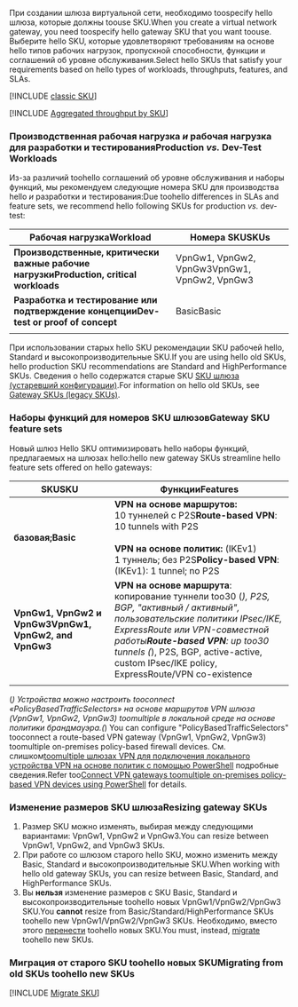 <span data-ttu-id="05563-101">При создании шлюза виртуальной сети, необходимо toospecify hello шлюза, которые должны toouse SKU.</span><span class="sxs-lookup"><span data-stu-id="05563-101">When you create a virtual network gateway, you need toospecify hello gateway SKU that you want toouse.</span></span> <span data-ttu-id="05563-102">Выберите hello SKU, которые удовлетворяют требованиям на основе hello типов рабочих нагрузок, пропускной способности, функции и соглашений об уровне обслуживания.</span><span class="sxs-lookup"><span data-stu-id="05563-102">Select hello SKUs that satisfy your requirements based on hello types of workloads, throughputs, features, and SLAs.</span></span>

[!INCLUDE [classic SKU](./vpn-gateway-classic-sku-support-include.md)]

[!INCLUDE [Aggregated throughput by SKU](./vpn-gateway-table-gwtype-aggtput-include.md)]

###  <span data-ttu-id="05563-103"><a name="workloads"></a>Производственная рабочая нагрузка *и* рабочая нагрузка для разработки и тестирования</span><span class="sxs-lookup"><span data-stu-id="05563-103"><a name="workloads"></a>Production *vs.* Dev-Test Workloads</span></span>

<span data-ttu-id="05563-104">Из-за различий toohello соглашений об уровне обслуживания и наборы функций, мы рекомендуем следующие номера SKU для производства hello *и* разработки и тестирования:</span><span class="sxs-lookup"><span data-stu-id="05563-104">Due toohello differences in SLAs and feature sets, we recommend hello following SKUs for production *vs.* dev-test:</span></span>

| <span data-ttu-id="05563-105">**Рабочая нагрузка**</span><span class="sxs-lookup"><span data-stu-id="05563-105">**Workload**</span></span>                       | <span data-ttu-id="05563-106">**Номера SKU**</span><span class="sxs-lookup"><span data-stu-id="05563-106">**SKUs**</span></span>               |
| ---                                | ---                    |
| <span data-ttu-id="05563-107">**Производственные, критически важные рабочие нагрузки**</span><span class="sxs-lookup"><span data-stu-id="05563-107">**Production, critical workloads**</span></span> | <span data-ttu-id="05563-108">VpnGw1, VpnGw2, VpnGw3</span><span class="sxs-lookup"><span data-stu-id="05563-108">VpnGw1, VpnGw2, VpnGw3</span></span> |
| <span data-ttu-id="05563-109">**Разработка и тестирование или подтверждение концепции**</span><span class="sxs-lookup"><span data-stu-id="05563-109">**Dev-test or proof of concept**</span></span>   | <span data-ttu-id="05563-110">Basic</span><span class="sxs-lookup"><span data-stu-id="05563-110">Basic</span></span>                  |
|                                    |                        |

<span data-ttu-id="05563-111">При использовании старых hello SKU рекомендации SKU рабочей hello, Standard и высокопроизводительные SKU.</span><span class="sxs-lookup"><span data-stu-id="05563-111">If you are using hello old SKUs, hello production SKU recommendations are Standard and HighPerformance SKUs.</span></span> <span data-ttu-id="05563-112">Сведения о hello содержатся старые SKU [SKU шлюза (устаревший конфигурации)](../articles/vpn-gateway/vpn-gateway-about-skus-legacy.md).</span><span class="sxs-lookup"><span data-stu-id="05563-112">For information on hello old SKUs, see [Gateway SKUs (legacy SKUs)](../articles/vpn-gateway/vpn-gateway-about-skus-legacy.md).</span></span>

###  <span data-ttu-id="05563-113"><a name="feature"></a>Наборы функций для номеров SKU шлюзов</span><span class="sxs-lookup"><span data-stu-id="05563-113"><a name="feature"></a>Gateway SKU feature sets</span></span>

<span data-ttu-id="05563-114">Новый шлюз Hello SKU оптимизировать hello наборы функций, предлагаемых на шлюзах hello:</span><span class="sxs-lookup"><span data-stu-id="05563-114">hello new gateway SKUs streamline hello feature sets offered on hello gateways:</span></span>

| <span data-ttu-id="05563-115">**SKU**</span><span class="sxs-lookup"><span data-stu-id="05563-115">**SKU**</span></span>| <span data-ttu-id="05563-116">**Функции**</span><span class="sxs-lookup"><span data-stu-id="05563-116">**Features**</span></span>|
| ---    | ---         |
|<span data-ttu-id="05563-117">**базовая;**</span><span class="sxs-lookup"><span data-stu-id="05563-117">**Basic**</span></span>   | <span data-ttu-id="05563-118">**VPN на основе маршрутов:** 10 туннелей с P2S</span><span class="sxs-lookup"><span data-stu-id="05563-118">**Route-based VPN**: 10 tunnels with P2S</span></span><br><br><span data-ttu-id="05563-119">**VPN на основе политик:** (IKEv1) 1 туннель; без P2S</span><span class="sxs-lookup"><span data-stu-id="05563-119">**Policy-based VPN**: (IKEv1): 1 tunnel; no P2S</span></span>|
| <span data-ttu-id="05563-120">**VpnGw1, VpnGw2 и VpnGw3**</span><span class="sxs-lookup"><span data-stu-id="05563-120">**VpnGw1, VpnGw2, and VpnGw3**</span></span> | <span data-ttu-id="05563-121">**VPN на основе маршрута**: копирование туннели too30 (*), P2S, BGP, "активный / активный", пользовательские политики IPsec/IKE, ExpressRoute или VPN-совместной работы</span><span class="sxs-lookup"><span data-stu-id="05563-121">**Route-based VPN**: up too30 tunnels (*), P2S, BGP, active-active, custom IPsec/IKE policy, ExpressRoute/VPN co-existence</span></span> |
|        |             |

<span data-ttu-id="05563-122">(*) Устройства можно настроить tooconnect «PolicyBasedTrafficSelectors» на основе маршрутов VPN шлюза (VpnGw1, VpnGw2, VpnGw3) toomultiple в локальной среде на основе политики брандмауэра.</span><span class="sxs-lookup"><span data-stu-id="05563-122">(*) You can configure "PolicyBasedTrafficSelectors" tooconnect a route-based VPN gateway (VpnGw1, VpnGw2, VpnGw3) toomultiple on-premises policy-based firewall devices.</span></span> <span data-ttu-id="05563-123">См. слишком[toomultiple шлюзах VPN для подключения локального устройства VPN на основе политик с помощью PowerShell](../articles/vpn-gateway/vpn-gateway-connect-multiple-policybased-rm-ps.md) подробные сведения.</span><span class="sxs-lookup"><span data-stu-id="05563-123">Refer too[Connect VPN gateways toomultiple on-premises policy-based VPN devices using PowerShell](../articles/vpn-gateway/vpn-gateway-connect-multiple-policybased-rm-ps.md) for details.</span></span>

###  <span data-ttu-id="05563-124"><a name="resize"></a>Изменение размеров SKU шлюза</span><span class="sxs-lookup"><span data-stu-id="05563-124"><a name="resize"></a>Resizing gateway SKUs</span></span>

1. <span data-ttu-id="05563-125">Размер SKU можно изменять, выбирая между следующими вариантами: VpnGw1, VpnGw2 и VpnGw3.</span><span class="sxs-lookup"><span data-stu-id="05563-125">You can resize between VpnGw1, VpnGw2, and VpnGw3 SKUs.</span></span>
2. <span data-ttu-id="05563-126">При работе со шлюзом старого hello SKU, можно изменить между Basic, Standard и высокопроизводительные SKU.</span><span class="sxs-lookup"><span data-stu-id="05563-126">When working with hello old gateway SKUs, you can resize between Basic, Standard, and HighPerformance SKUs.</span></span>
2. <span data-ttu-id="05563-127">Вы **нельзя** изменение размеров с SKU Basic, Standard и высокопроизводительные toohello новых VpnGw1/VpnGw2/VpnGw3 SKU.</span><span class="sxs-lookup"><span data-stu-id="05563-127">You **cannot** resize from Basic/Standard/HighPerformance SKUs toohello new VpnGw1/VpnGw2/VpnGw3 SKUs.</span></span> <span data-ttu-id="05563-128">Необходимо, вместо этого [перенести](#migrate) toohello новых SKU.</span><span class="sxs-lookup"><span data-stu-id="05563-128">You must, instead, [migrate](#migrate) toohello new SKUs.</span></span>

###  <span data-ttu-id="05563-129"><a name="migrate"></a>Миграция от старого SKU toohello новых SKU</span><span class="sxs-lookup"><span data-stu-id="05563-129"><a name="migrate"></a>Migrating from old SKUs toohello new SKUs</span></span>

[!INCLUDE [Migrate SKU](./vpn-gateway-migrate-legacy-sku-include.md)]
